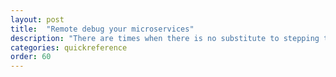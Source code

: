 ```yaml
---
layout: post
title:  "Remote debug your microservices"
description: "There are times when there is no substitute to stepping through the code line-by-line. Learn about how to enable remote debugging on your device."
categories: quickreference
order: 60
---
```

